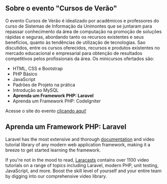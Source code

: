 ## Sobre o evento "Cursos de Verão"

O evento Cursos de Verão é idealizado por acadêmicos e professores do curso de Sistemas de Informação da Unimontes que se juntaram para repassar conhecimento da área de computação na promoção de soluções rápidas e seguras, abordando tanto os recursos existentes e seus benefícios, quanto às tendências de utilização de tecnologias. Sao discutidos, entre os cursos oferecidos, recursos e produtos existentes no mercado educacional e empresarial para obtenção de resultados competitivos pelos profissionais da área. Os minicursos ofertados são:

- HTML, CSS e Bootstrap
- PHP Básico
- JavaScript
- Padrões de Projeto na prática
- Introdução ao MySQL
- **Aprenda um Framework PHP: Laravel**
- Aprenda um Framework PHP: CodeIgniter

Acesse o site do evento [clicando aqui!](https://www.cursosdeverao.com/)

## Aprenda um Framework PHP: Laravel

Laravel has the most extensive and thorough [documentation](https://laravel.com/docs) and video tutorial library of any modern web application framework, making it a breeze to get started learning the framework.

If you're not in the mood to read, [Laracasts](https://laracasts.com) contains over 1100 video tutorials on a range of topics including Laravel, modern PHP, unit testing, JavaScript, and more. Boost the skill level of yourself and your entire team by digging into our comprehensive video library.


